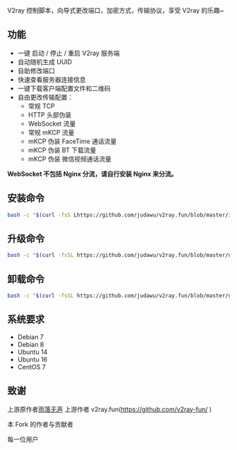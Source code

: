 

V2ray 控制脚本，向导式更改端口，加密方式，传输协议，享受 V2ray 的乐趣~

## 功能

- 一键 启动 / 停止 / 重启 V2ray 服务端
- 自动随机生成 UUID
- 自助修改端口
- 快速查看服务器连接信息
- 一键下载客户端配置文件和二维码
- 自由更改传输配置：
  - 常规 TCP
  - HTTP 头部伪装
  - WebSocket 流量
  - 常规 mKCP 流量
  - mKCP 伪装 FaceTime 通话流量
  - mKCP 伪装 BT 下载流量
  - mKCP 伪装 微信视频通话流量

**WebSocket 不包括 Nginx 分流，请自行安装 Nginx 来分流。**

## 安装命令

```bash
bash -c "$(curl -fsS Lhttps://github.com/judawu/v2ray.fun/blob/master/install.sh)"
```

## 升级命令
```bash
bash -c "$(curl -fsSL https://github.com/judawu/v2ray.fun/blob/master/upgrade.sh)"
```

## 卸载命令
```bash
bash -c "$(curl -fsSL https://github.com/judawu/v2ray.fun/blob/master/uninstall.sh)"
```


## 系统要求

- Debian 7 
- Debian 8
- Ubuntu 14 
- Ubuntu 16 
- CentOS 7

## 致谢

上游原作者[雨落无声](https://github.com/YLWS-4617)
上游作者 v2ray.fun(https://github.com/v2ray-fun/ )

本 Fork 的作者与贡献者

每一位用户

